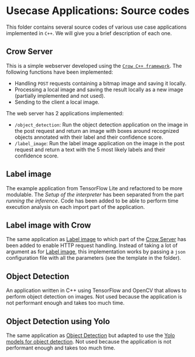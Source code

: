 # Usecase Applications: Source codes

This folder contains several source codes of various use case applications implemented in `C++`. We will give you a brief description of each one.

## Crow Server

This is a simple webserver developed using the [`Crow C++ framework`](https://crowcpp.org/master/). The following functions have been implemented:

- Handling `POST` requests containing a bitmap image and saving it locally.
- Processing a local image and saving the result locally as a new image (partially implemented and not used).
- Sending to the client a local image.

The web server has 2 applications implemented:

- `/object_detection`: Run the object detection application on the image in the post request and return an image with boxes around recognized objects annotated with their label and their confidence score.
- `/label_image`: Run the label image application on the image in the post request and return a text with the 5 most likely labels and their confidence score.

## Label image

The example application from TensorFlow Lite and refactored to be more modulable. The *Setup of the interpreter* has been separated from the part *running the inference*.
Code has been added to be able to perform time execution analysis on each import part of the application.

## Label image with Crow

The same application as [Label image](#label-image) to which part of the [Crow Server](#crow-server) has been added to enable HTTP request handling.
Instead of taking a lot of argument as for [Label image](#label-image), this implementation works by passing a `json` configuration file with all the parameters (see the template in the folder).

## Object Detection

An application written in C++ using TensorFlow and OpenCV that allows to perform object detection on images. Not used because the application is not performant enough and takes too much time.

## Object Detection using Yolo

The same application as [Object Detection](#object-detection) but adapted to use the [Yolo models for object detection](https://docs.ultralytics.com/models/). Not used because the application is not performant enough and takes too much time.
